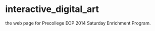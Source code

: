 interactive_digital_art
=======================

the web page for Precollege EOP 2014 Saturday Enrichment Program.
